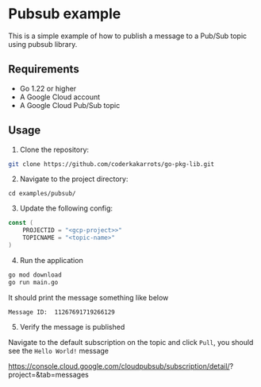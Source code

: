 # Pubsub example

This is a simple example of how to publish a message to a Pub/Sub topic using pubsub library.

## Requirements

- Go 1.22 or higher
- A Google Cloud account
- A Google Cloud Pub/Sub topic

## Usage

1. Clone the repository:

```bash
git clone https://github.com/coderkakarrots/go-pkg-lib.git
```

2. Navigate to the project directory:

`cd examples/pubsub/`

3. Update the following config:

```go
const (
	PROJECTID = "<gcp-project>>"
	TOPICNAME = "<topic-name>"
)
```

4. Run the application

```bash
go mod download
go run main.go
```
It should print the message something like below

`Message ID:  11267691719266129`

5. Verify the message is published

Navigate to the default subscription on the topic and click `Pull`, you should see the `Hello World!` message

https://console.cloud.google.com/cloudpubsub/subscription/detail/<subscription-name>?project=<project>&tab=messages
